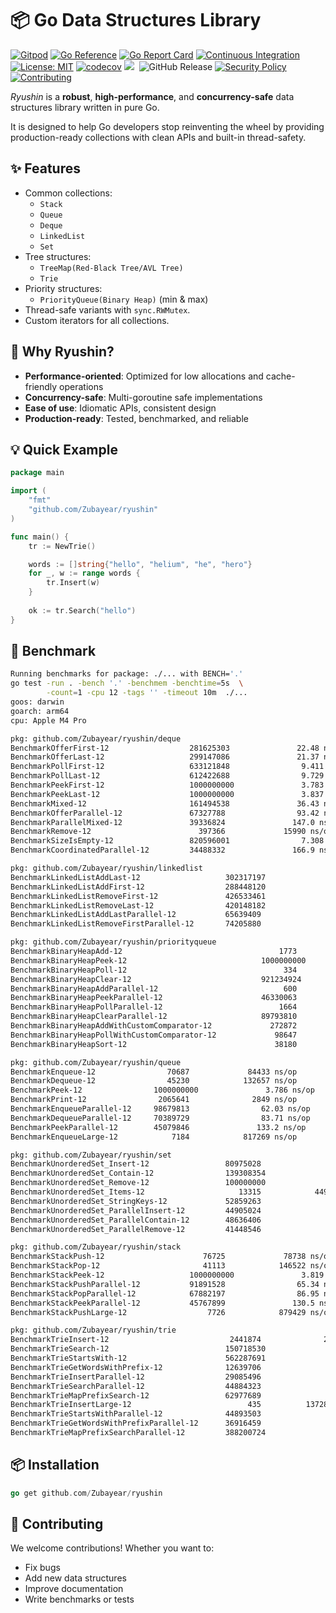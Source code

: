 # 📦 Go Data Structures Library
[![Gitpod](https://img.shields.io/badge/Gitpod-Ready--to--Code-blue?logo=gitpod&style=flat-square)](https://gitpod.io/#https://github.com/Zubayear/ryushin)
[![Go Reference](https://pkg.go.dev/badge/github.com/Zubayear/ryushin.svg)](https://pkg.go.dev/github.com/Zubayear/ryushin)
[![Go Report Card](https://goreportcard.com/badge/github.com/Zubayear/ryushin)](https://goreportcard.com/report/github.com/Zubayear/ryushin)
[![Continuous Integration](https://github.com/Zubayear/ryushin/actions/workflows/ci.yml/badge.svg)](https://github.com/Zubayear/ryushin/actions/workflows/ci.yml)
[![License: MIT](https://img.shields.io/badge/License-MIT-yellow.svg)](LICENSE)
[![codecov](https://codecov.io/gh/Zubayear/ryushin/branch/main/graph/badge.svg)](https://codecov.io/gh/Zubayear/ryushin)
![](https://img.shields.io/github/repo-size/Zubayear/ryushin.svg?label=Repo%20size&style=flat-square)&nbsp;
![GitHub Release](https://img.shields.io/github/v/release/Zubayear/ryushin)
[![Security Policy](https://img.shields.io/badge/security-policy-blue.svg)](./SECURITY.md)
[![Contributing](https://img.shields.io/badge/contributing-guide-brightgreen.svg)](./CONTRIBUTING.md)

*Ryushin* is a **robust**, **high-performance**, and **concurrency-safe** data structures library written in pure Go.

It is designed to help Go developers stop reinventing the wheel by providing production-ready collections with clean APIs and built-in thread-safety.

## ✨ Features
- Common collections:
  - `Stack`
  - `Queue`
  - `Deque`
  - `LinkedList`
  - `Set`
- Tree structures:
  - `TreeMap(Red-Black Tree/AVL Tree)`
  - `Trie`
- Priority structures:
  - `PriorityQueue(Binary Heap)` (min & max)
- Thread-safe variants with `sync.RWMutex`.
- Custom iterators for all collections.

## 🚀 Why Ryushin?
- **Performance-oriented**: Optimized for low allocations and cache-friendly operations
- **Concurrency-safe**: Multi-goroutine safe implementations
- **Ease of use**: Idiomatic APIs, consistent design
- **Production-ready**: Tested, benchmarked, and reliable

## 💡 Quick Example
```go
package main

import (
    "fmt"
    "github.com/Zubayear/ryushin"
)

func main() {
    tr := NewTrie()

	words := []string{"hello", "helium", "he", "hero"}
	for _, w := range words {
		tr.Insert(w)
	}
	
	ok := tr.Search("hello")
}
```

## 💪 Benchmark
```bash
Running benchmarks for package: ./... with BENCH='.'
go test -run . -bench '.' -benchmem -benchtime=5s  \
        -count=1 -cpu 12 -tags '' -timeout 10m  ./...
goos: darwin
goarch: arm64
cpu: Apple M4 Pro

pkg: github.com/Zubayear/ryushin/deque
BenchmarkOfferFirst-12                  281625303               22.48 ns/op           24 B/op       1 allocs/op
BenchmarkOfferLast-12                   299147086               21.37 ns/op           24 B/op       1 allocs/op
BenchmarkPollFirst-12                   633121848                9.411 ns/op           0 B/op          0 allocs/op
BenchmarkPollLast-12                    612422688                9.729 ns/op           0 B/op          0 allocs/op
BenchmarkPeekFirst-12                   1000000000               3.783 ns/op           0 B/op          0 allocs/op
BenchmarkPeekLast-12                    1000000000               3.837 ns/op           0 B/op          0 allocs/op
BenchmarkMixed-12                       161494538               36.43 ns/op           24 B/op          1 allocs/op
BenchmarkOfferParallel-12               67327788                93.42 ns/op           24 B/op          1 allocs/op
BenchmarkParallelMixed-12               39336824               147.0 ns/op            24 B/op          1 allocs/op
BenchmarkRemove-12                        397366             15990 ns/op              24 B/op          1 allocs/op
BenchmarkSizeIsEmpty-12                 820596001                7.308 ns/op           0 B/op          0 allocs/op
BenchmarkCoordinatedParallel-12         34488332               166.9 ns/op            29 B/op          1 allocs/op

pkg: github.com/Zubayear/ryushin/linkedlist
BenchmarkLinkedListAddLast-12                   302317197               21.45 ns/op           24 B/op          1 allocs/op
BenchmarkLinkedListAddFirst-12                  288448120               22.68 ns/op           24 B/op          1 allocs/op
BenchmarkLinkedListRemoveFirst-12               426533461               14.16 ns/op           15 B/op          0 allocs/op
BenchmarkLinkedListRemoveLast-12                420148182               14.09 ns/op           15 B/op          0 allocs/op
BenchmarkLinkedListAddLastParallel-12           65639409                88.12 ns/op           24 B/op          1 allocs/op
BenchmarkLinkedListRemoveFirstParallel-12       74205880                85.45 ns/op           15 B/op          0 allocs/op

pkg: github.com/Zubayear/ryushin/priorityqueue
BenchmarkBinaryHeapAdd-12                                   1773           3332028 ns/op         8923504 B/op         28 allocs/op
BenchmarkBinaryHeapPeek-12                              1000000000               3.777 ns/op           0 B/op          0 allocs/op
BenchmarkBinaryHeapPoll-12                                   334          17841241 ns/op         8923584 B/op         30 allocs/op
BenchmarkBinaryHeapClear-12                             921234924                6.524 ns/op           0 B/op          0 allocs/op
BenchmarkBinaryHeapAddParallel-12                            600           9806767 ns/op         8531390 B/op         26 allocs/op
BenchmarkBinaryHeapPeekParallel-12                      46330063               129.2 ns/op             0 B/op          0 allocs/op
BenchmarkBinaryHeapPollParallel-12                          1664           3386634 ns/op         8923587 B/op         30 allocs/op
BenchmarkBinaryHeapClearParallel-12                     89793810                67.98 ns/op            0 B/op          0 allocs/op
BenchmarkBinaryHeapAddWithCustomComparator-12             272872             20765 ns/op           59432 B/op         12 allocs/op
BenchmarkBinaryHeapPollWithCustomComparator-12             98647             60544 ns/op           59432 B/op         12 allocs/op
BenchmarkBinaryHeapSort-12                                 38180            157167 ns/op          491584 B/op          3 allocs/op

pkg: github.com/Zubayear/ryushin/queue
BenchmarkEnqueue-12                70687             84433 ns/op          261889 B/op         10 allocs/op
BenchmarkDequeue-12                45230            132657 ns/op               0 B/op          0 allocs/op
BenchmarkPeek-12                1000000000               3.786 ns/op           0 B/op          0 allocs/op
BenchmarkPrint-12                2065641              2849 ns/op            1200 B/op         97 allocs/op
BenchmarkEnqueueParallel-12     98679813                62.03 ns/op           21 B/op          0 allocs/op
BenchmarkDequeueParallel-12     70389729                83.71 ns/op           15 B/op          0 allocs/op
BenchmarkPeekParallel-12        45079846               133.2 ns/op             0 B/op          0 allocs/op
BenchmarkEnqueueLarge-12            7184            817269 ns/op         2097115 B/op         15 allocs/op

pkg: github.com/Zubayear/ryushin/set
BenchmarkUnorderedSet_Insert-12                 80975028               158.5 ns/op            59 B/op          0 allocs/op
BenchmarkUnorderedSet_Contain-12                139308354               43.13 ns/op            0 B/op          0 allocs/op
BenchmarkUnorderedSet_Remove-12                 100000000              153.3 ns/op             0 B/op          0 allocs/op
BenchmarkUnorderedSet_Items-12                     13315            449705 ns/op          802823 B/op          1 allocs/op
BenchmarkUnorderedSet_StringKeys-12             52859263               214.8 ns/op            75 B/op          1 allocs/op
BenchmarkUnorderedSet_ParallelInsert-12         44905024               168.2 ns/op             5 B/op          0 allocs/op
BenchmarkUnorderedSet_ParallelContain-12        48636406               122.7 ns/op             0 B/op          0 allocs/op
BenchmarkUnorderedSet_ParallelRemove-12         41448546               175.4 ns/op             0 B/op          0 allocs/op

pkg: github.com/Zubayear/ryushin/stack
BenchmarkStackPush-12                      76725             78738 ns/op          223915 B/op          0 allocs/op
BenchmarkStackPop-12                       41113            146522 ns/op          159997 B/op       9999 allocs/op
BenchmarkStackPeek-12                   1000000000               3.819 ns/op           0 B/op          0 allocs/op
BenchmarkStackPushParallel-12           91891528                65.34 ns/op           23 B/op          0 allocs/op
BenchmarkStackPopParallel-12            67882197                86.95 ns/op           15 B/op          0 allocs/op
BenchmarkStackPeekParallel-12           45767899               130.5 ns/op             0 B/op          0 allocs/op
BenchmarkStackPushLarge-12                  7726            879429 ns/op         2223643 B/op          0 allocs/op

pkg: github.com/Zubayear/ryushin/trie
BenchmarkTrieInsert-12                           2441874              2456 ns/op            7696 B/op        121 allocs/op
BenchmarkTrieSearch-12                          150718530               36.52 ns/op            0 B/op          0 allocs/op
BenchmarkTrieStartsWith-12                      562287691               10.69 ns/op            0 B/op          0 allocs/op
BenchmarkTrieGetWordsWithPrefix-12              12639706               468.2 ns/op           205 B/op         13 allocs/op
BenchmarkTrieInsertParallel-12                  29085496               202.9 ns/op             0 B/op          0 allocs/op
BenchmarkTrieSearchParallel-12                  44884323               134.0 ns/op             0 B/op          0 allocs/op
BenchmarkTrieMapPrefixSearch-12                 62977689                88.46 ns/op            0 B/op          0 allocs/op
BenchmarkTrieInsertLarge-12                          435          13728165 ns/op        11120996 B/op     240015 allocs/op
BenchmarkTrieStartsWithParallel-12              44893503               136.0 ns/op             0 B/op          0 allocs/op
BenchmarkTrieGetWordsWithPrefixParallel-12      36916459               162.4 ns/op           205 B/op         13 allocs/op
BenchmarkTrieMapPrefixSearchParallel-12         388200724               15.65 ns/op            0 B/op          0 allocs/op
```

## 📦 Installation
```go
go get github.com/Zubayear/ryushin
```

## 🤝 Contributing
We welcome contributions! Whether you want to:
- Fix bugs
- Add new data structures
- Improve documentation
- Write benchmarks or tests
